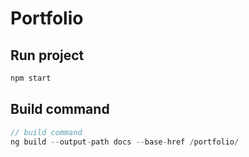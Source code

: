 # Portfolio

## Run project

```jsx
npm start
```

## Build command

```jsx
// build command
ng build --output-path docs --base-href /portfolio/
```
